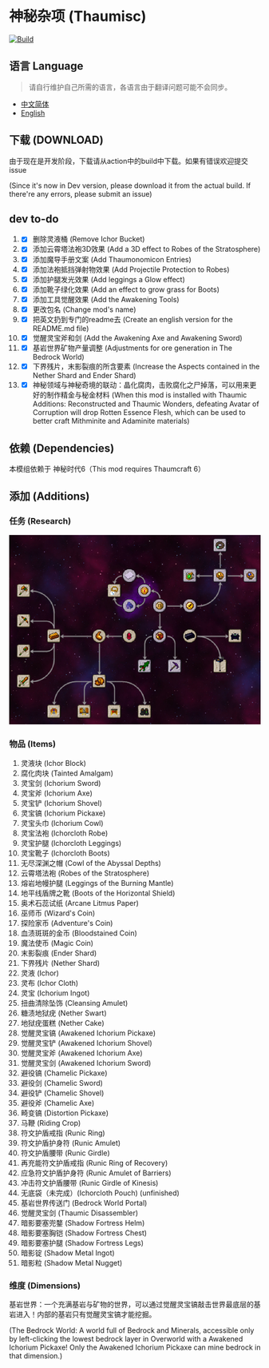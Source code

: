 # 神秘杂项 (Thaumisc)

 [![Build](https://github.com/KELETU66666/keletupack/actions/workflows/main.yml/badge.svg?branch=backport)](https://github.com/KELETU66666/keletupack/actions/workflows/main.yml)

## 语言 Language
> 请自行维护自己所需的语言，各语言由于翻译问题可能不会同步。

- [中文简体](./README.md)
- [English](./doc/en_us/README.md)

## 下载 (DOWNLOAD)
由于现在是开发阶段，下载请从action中的build中下载。如果有错误欢迎提交issue

(Since it's now in Dev version, please download it from the actual build. If there're any errors, please submit an issue)

## dev to-do

1. - [x] 删除灵液桶 (Remove Ichor Bucket)
2. - [x] 添加云霄塔法袍3D效果 (Add a 3D effect to Robes of the Stratosphere)
3. - [x] 添加魔导手册文案 (Add Thaumonomicon Entries)
4. - [x] 添加法袍抵挡弹射物效果 (Add Projectile Protection to Robes)
5. - [x] 添加护腿发光效果 (Add leggings a Glow effect)
6. - [x] 添加靴子绿化效果 (Add an effect to grow grass for Boots)
7. - [x] 添加工具觉醒效果 (Add the Awakening Tools)
8. - [x] 更改包名 (Change mod's name)
9. - [x] 把英文扔到专门的readme去 (Create an english version for the README.md file)
10. - [x] 觉醒灵宝斧和剑 (Add the Awakening Axe and Awakening Sword)
11. - [x] 基岩世界矿物产量调整 (Adjustments for ore generation in The Bedrock World)
12. - [x] 下界残片，末影裂痕的所含要素 (Increase the Aspects contained in the Nether Shard and Ender Shard)
13. - [x] 神秘领域与神秘奇境的联动：晶化腐肉，击败腐化之尸掉落，可以用来更好的制作精金与秘金材料 (When this mod is installed with Thaumic Additions: Reconstructed and Thaumic Wonders, defeating Avatar of Corruption will drop Rotten Essence Flesh, which can be used to better craft Mithminite and Adaminite materials)

## 依赖 (Dependencies)

本模组依赖于 神秘时代6（This mod requires Thaumcraft 6）

## 添加 (Additions)

### 任务 (Research)

![添加的任务](./doc/zh_cn/image/研究.png)

### 物品 (Items)

01. 灵液块 (Ichor Block)
02. 腐化肉块 (Tainted Amalgam)
03. 灵宝剑 (Ichorium Sword)
04. 灵宝斧 (Ichorium Axe)
05. 灵宝铲 (Ichorium Shovel)
06. 灵宝镐 (Ichorium Pickaxe)
07. 灵宝头巾 (Ichorium Cowl)
08. 灵宝法袍 (Ichorcloth Robe)
09. 灵宝护腿 (Ichorcloth Leggings)
10. 灵宝靴子 (Ichorcloth Boots)
11. 无尽深渊之帽 (Cowl of the Abyssal Depths)
12. 云霄塔法袍 (Robes of the Stratosphere)
13. 熔岩地幔护腿 (Leggings of the Burning Mantle)
14. 地平线盾牌之靴 (Boots of the Horizontal Shield)
15. 奥术石蕊试纸 (Arcane Litmus Paper)
16. 巫师币 (Wizard's Coin)
17. 探险家币 (Adventure's Coin)
18. 血渍斑斑的金币 (Bloodstained Coin)
19. 魔法使币 (Magic Coin)
20. 末影裂痕 (Ender Shard)
21. 下界残片 (Nether Shard)
22. 灵液 (Ichor)
23. 灵布 (Ichor Cloth)
24. 灵宝 (Ichorium Ingot)
25. 扭曲清除坠饰 (Cleansing Amulet)
26. 糖渍地狱疣 (Nether Swart)
27. 地狱疣蛋糕 (Nether Cake)
28. 觉醒灵宝镐 (Awakened Ichorium Pickaxe)
29. 觉醒灵宝铲 (Awakened Ichorium Shovel)
30. 觉醒灵宝斧 (Awakened Ichorium Axe)
31. 觉醒灵宝剑 (Awakened Ichorium Sword)
32. 避役镐 (Chamelic Pickaxe)
33. 避役剑 (Chamelic Sword)
34. 避役铲 (Chamelic Shovel)
35. 避役斧 (Chamelic Axe)
36. 畸变镐 (Distortion Pickaxe)
37. 马鞭 (Riding Crop)
38. 符文护盾戒指 (Runic Ring)
39. 符文护盾护身符 (Runic Amulet)
40. 符文护盾腰带 (Runic Girdle)
41. 再充能符文护盾戒指 (Runic Ring of Recovery)
42. 应急符文护盾护身符 (Runic Amulet of Barriers)
43. 冲击符文护盾腰带 (Runic Girdle of Kinesis)
44. 无底袋（未完成）(Ichorcloth Pouch) (unfinished)
45. 基岩世界传送门 (Bedrock World Portal)
46. 觉醒灵宝剑 (Thaumic Disassembler)
47. 暗影要塞兜鍪 (Shadow Fortress Helm)
48. 暗影要塞胸铠 (Shadow Fortress Chest)
49. 暗影要塞护腿 (Shadow Fortress Legs)
50. 暗影锭 (Shadow Metal Ingot)
51. 暗影粒 (Shadow Metal Nugget)

### 维度 (Dimensions)

基岩世界：一个充满基岩与矿物的世界，可以通过觉醒灵宝镐敲击世界最底层的基岩进入！内部的基岩只有觉醒灵宝镐才能挖掘。

(The Bedrock World: A world full of Bedrock and Minerals, accessible only by left-clicking the lowest bedrock layer in Overworld with a Awakened Ichorium Pickaxe! Only the Awakened Ichorium Pickaxe can mine bedrock in that dimension.)
